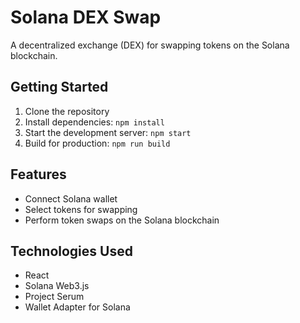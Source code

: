# Solana DEX Swap

A decentralized exchange (DEX) for swapping tokens on the Solana blockchain.

## Getting Started

1. Clone the repository
2. Install dependencies: `npm install`
3. Start the development server: `npm start`
4. Build for production: `npm run build`

## Features

- Connect Solana wallet
- Select tokens for swapping
- Perform token swaps on the Solana blockchain

## Technologies Used

- React
- Solana Web3.js
- Project Serum
- Wallet Adapter for Solana
